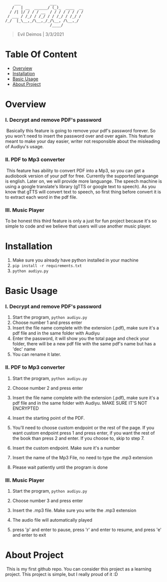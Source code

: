         ___             ___            
       /   | __  ______/ (_)_  ____  __
      / /| |/ / / / __  / / / / / / / /
     / ___ / /_/ / /_/ / / /_/ / /_/ / 
    /_/  |_\__,_/\__,_/_/\__, /\__,_/  
                        /____/
> Evil Deimos | 3/3/2021

# Table Of Content

- [Overview](#overview)
- [Installation](#installation)
- [Basic Usage](#basic-usage)
- [About Project](#about-project)

# Overview

###  **I. Decrypt and remove PDF's password**

​	Basically this feature is going to remove your pdf's password forever. So you won't need to insert the password over and over again. This feature meant to make your day easier, writer not responsible about the misleading of Audiyu's usage.

### **II. PDF to Mp3 converter**

​	This feature has ability to convert PDF into a Mp3, so you can get a audiobook version of your pdf for free. Currently the supported languange is english. Later on, we will provide more languange. The speech machine is using a google translate's library (gTTS or google text to speech). As you know that gTTS will convert text to speech, so first thing before convert it is to extract each word in the pdf file. 

### **III. Music Player**

To be honest this third feature is only a just for fun project because it's so simple to code and we believe that users will use another music player.

# Installation

1. Make sure you already have python installed in your machine
2. `pip install -r requirements.txt`
3. `python audiyu.py`

# Basic Usage

###  **I. Decrypt and remove PDF's password**

1. Start the program, `python audiyu.py`
2. Choose number 1 and press enter
3. Insert the file name complete with the extension (.pdf), make sure it's a pdf file and in the same folder with Audiyu
4. Enter the password, it will show you the total page and check your folder,
      there will be a new pdf file with the same pdf's name but has a 'dec' name
5. You can rename it later.

### **II. PDF to Mp3 converter**

1. Start the program, `python audiyu.py`

2. Choose number 2 and press enter
3. Insert the file name complete with the extension (.pdf), make sure it's a pdf file and in the same folder with Audiyu. MAKE SURE IT'S NOT ENCRYPTED
4. Insert the starting point of the PDF. 
5. You'll need to choose custom endpoint or the rest of the page. If you want custom endpoint press 1 and press enter, if you want the rest of the book than press 2 and enter. If you choose to, skip to step 7.
6. Insert the custom endpoint. Make sure it's a number
7. Insert the name of the Mp3 File, no need to type the .mp3 extension
8. Please wait patiently until the program is done
### **III. Music Player**

1. Start the program, `python audiyu.py`

2. Choose number 3 and press enter
3. Insert the .mp3 file. Make sure you write the .mp3 extension
4. The audio file will automatically played
5. press 'p' and enter to pause, press 'r' and enter to resume, and press 
    'e' and enter to exit


# About Project
​	This is my first github repo. You can consider this project as a learning project. This project is simple, but I really proud of it :D